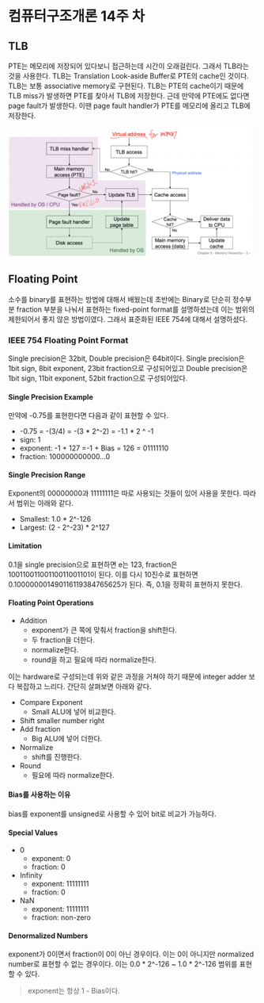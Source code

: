 # 컴퓨터구조개론 14주 차

## TLB

PTE는 메모리에 저장되어 있다보니 접근하는데 시간이 오래걸린다. 그래서 TLB라는 것을 사용한다. TLB는 Translation Look-aside Buffer로 PTE의 cache인 것이다. TLB는 보통 associative memory로 구현된다. TLB는 PTE의 cache이기 때문에 TLB miss가 발생하면 PTE를 찾아서 TLB에 저장한다. 근데 만약에 PTE에도 없다면 page fault가 발생한다. 이땐 page fault handler가 PTE를 메모리에 올리고 TLB에 저장한다.

![Memory Access Scenarios](./imgs/2023-05-30-16-06-08.png)

## Floating Point

소수를 binary를 표현하는 방법에 대해서 배웠는데 초반에는 Binary로 단순히 정수부분 fraction 부분을 나눠서 표현하는 fixed-point format를 설명하셨는데 이는 범위의 제한되어서 좋지 않은 방법이였다. 그래서 표준화된 IEEE 754에 대해서 설명하셨다.

### IEEE 754 Floating Point Format

Single precision은 32bit, Double precision은 64bit이다. Single precision은 1bit sign, 8bit exponent, 23bit fraction으로 구성되어있고 Double precision은 1bit sign, 11bit exponent, 52bit fraction으로 구성되어있다.

#### Single Precision Example

만약에 -0.75를 표현한다면 다음과 같이 표현할 수 있다.

- -0.75 = -(3/4) = -(3 \* 2^-2) = -1.1 \* 2 ^ -1
- sign: 1
- exponent: -1 + 127 =-1 + Bias = 126 = 01111110
- fraction: 100000000000...0

#### Single Precision Range

Exponent의 00000000과 11111111은 따로 사용되는 것들이 있어 사용을 못한다. 따라서 범위는 아래와 같다.

- Smallest: 1.0 \* 2^-126
- Largest: (2 - 2^-23) \* 2^127

#### Limitation

0.1을 single precision으로 표현하면 e는 123, fraction은 10011001100110011001101이 된다. 이를 다시 10진수로 표현하면 0.100000001490116119384765625가 된다. 즉, 0.1을 정확히 표현하지 못한다.

#### Floating Point Operations

- Addition
  - exponent가 큰 쪽에 맞춰서 fraction을 shift한다.
  - 두 fraction을 더한다.
  - normalize한다.
  - round을 하고 필요에 따라 normalize한다.

이는 hardware로 구성되는데 위와 같은 과정을 거쳐야 하기 때문에 integer adder 보다 복잡하고 느리다. 간단히 살펴보면 아래와 같다.

- Compare Exponent
  - Small ALU에 넣어 비교한다.
- Shift smaller number right
- Add fraction
  - Big ALU에 넣어 더한다.
- Normalize
  - shift를 진행한다.
- Round
  - 필요에 따라 normalize한다.

#### Bias를 사용하는 이유

bias를 exponent를 unsigned로 사용할 수 있어 bit로 비교가 가능하다.

#### Special Values

- 0
  - exponent: 0
  - fraction: 0
- Infinity
  - exponent: 11111111
  - fraction: 0
- NaN
  - exponent: 11111111
  - fraction: non-zero

#### Denormalized Numbers

exponent가 0이면서 fraction이 0이 아닌 경우이다. 이는 0이 아니지만 normalized number로 표현할 수 없는 경우이다. 이는 0.0 \* 2^-126 ~ 1.0 \* 2^-126 범위를 표현할 수 있다.

> exponent는 항상 1 - Bias이다.
